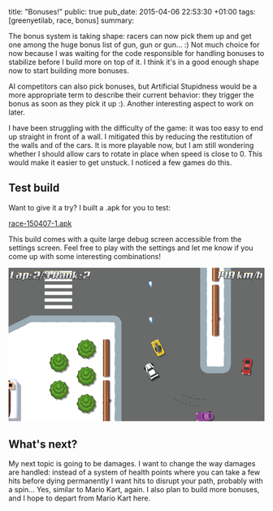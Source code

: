 title: "Bonuses!"
public: true
pub_date: 2015-04-06 22:53:30 +01:00
tags: [greenyetilab, race, bonus]
summary:


The bonus system is taking shape: racers can now pick them up and get one among the huge bonus list of gun, gun or gun... :) Not much choice for now because I was waiting for the code responsible for handling bonuses to stabilize before I build more on top of it. I think it's in a good enough shape now to start building more bonuses.

AI competitors can also pick bonuses, but Artificial Stupidness would be a more appropriate term to describe their current behavior: they trigger the bonus as soon as they pick it up :). Another interesting aspect to work on later.

I have been struggling with the difficulty of the game: it was too easy to end up straight in front of a wall. I mitigated this by reducing the restitution of the walls and of the cars. It is more playable now, but I am still wondering whether I should allow cars to rotate in place when speed is close to 0. This would make it easier to get unstuck. I noticed a few games do this.

## Test build

Want to give it a try? I built a .apk for you to test:

<a href="/storage/race/race-150407-1.apk" class="dl-button">race-150407-1.apk</a>

This build comes with a quite large debug screen accessible from the settings screen. Feel free to play with the settings and let me know if you come up with some interesting combinations!

![Screenshot](screenshot.png)

## What's next?

My next topic is going to be damages. I want to change the way damages are handled: instead of a system of health points where you can take a few hits before dying permanently I want hits to disrupt your path, probably with a spin... Yes, similar to Mario Kart, again. I also plan to build more bonuses, and I hope to depart from Mario Kart here.
